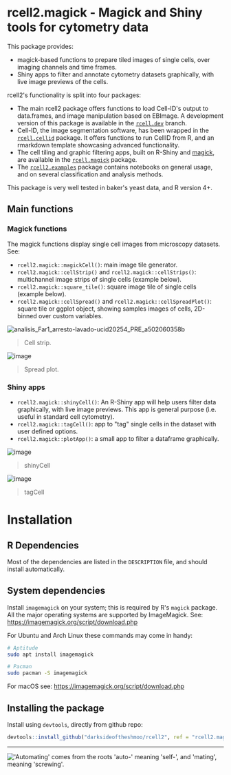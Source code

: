 # rcell2.magick - Magick and Shiny tools for cytometry data

This package provides:

* magick-based functions to prepare tiled images of single cells, over imaging channels and time frames.
* Shiny apps to filter and annotate cytometry datasets graphically, with live image previews of the cells.

rcell2's functionality is split into four packages:

* The main rcell2 package offers functions to load Cell-ID's output to data.frames, and image manipulation based on EBImage. A development version of this package is available in the [`rcell.dev`](https://github.com/darksideoftheshmoo/rcell2/tree/rcell2.dev) branch.
* Cell-ID, the image segmentation software, has been wrapped in the [`rcell.cellid`](https://github.com/darksideoftheshmoo/rcell2/tree/rcell2.cellid) package. It offers functions to run CellID from R, and an rmarkdown template showcasing advanced functionality.
* The cell tiling and graphic filtering apps, built on R-Shiny and [magick](https://github.com/ropensci/magick), are available in the [`rcell.magick`](https://github.com/darksideoftheshmoo/rcell2/tree/rcell2.magick) package.
* The [`rcell2.examples`](https://github.com/darksideoftheshmoo/rcell2.examples) package contains notebooks on general usage, and on several classification and analysis methods.

This package is very well tested in baker's yeast data, and R version 4+.

## Main functions

### Magick functions

The magick functions display single cell images from microscopy datasets. See:

* `rcell2.magick::magickCell()`: main image tile generator.
* `rcell2.magick::cellStrip()` and `rcell2.magick::cellStrips()`: multichannel image strips of single cells (example below).
* `rcell2.magick::square_tile()`: square image tile of single cells (example below).
* `rcell2.magick::cellSpread()` and `rcell2.magick::cellSpreadPlot()`: square tile or ggplot object, showing samples images of cells, 2D-binned over custom variables.

![analisis_Far1_arresto-lavado-ucid20254_PRE_a502060358b](https://user-images.githubusercontent.com/3259326/184430766-f2321758-2f7b-4d99-a6fe-44c7d72e56e2.png)

> Cell strip.

![image](https://user-images.githubusercontent.com/3259326/184431579-88049690-46fc-4f55-962b-03e95f048314.png)

> Spread plot.

### Shiny apps

* `rcell2.magick::shinyCell()`: An R-Shiny app will help users filter data graphically, with live image previews. This app is general purpose (i.e. useful in standard cell cytometry).
* `rcell2.magick::tagCell()`: app to "tag" single cells in the dataset with user defined options.
* `rcell2.magick::plotApp()`: a small app to filter a dataframe graphically.

![image](https://user-images.githubusercontent.com/3259326/184431764-7cf694ba-a30d-4207-948e-21a1fcc5eb82.png)

> shinyCell

![image](https://user-images.githubusercontent.com/3259326/184432557-6f0e6104-51b0-40d0-a881-1f0463f7a645.png)

> tagCell

# Installation

## R Dependencies

Most of the dependencies are listed in the `DESCRIPTION` file, and should install automatically.

## System dependencies

Install `imagemagick` on your system; this is required by R's `magick` package. All the major operating systems are supported by ImageMagick. See: https://imagemagick.org/script/download.php

For Ubuntu and Arch Linux these commands may come in handy:

```sh
# Aptitude
sudo apt install imagemagick

# Pacman
sudo pacman -S imagemagick
```

For macOS see: https://imagemagick.org/script/download.php

## Installing the package

Install using `devtools`, directly from github repo:

```r
devtools::install_github("darksideoftheshmoo/rcell2", ref = "rcell2.magick")
```

---

!['Automating' comes from the roots 'auto-' meaning 'self-', and 'mating', meaning 'screwing'.](https://imgs.xkcd.com/comics/automation.png)


